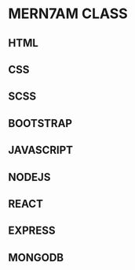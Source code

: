 # MERN7AM CLASS
## HTML
## CSS
## SCSS
## BOOTSTRAP
## JAVASCRIPT
## NODEJS
## REACT
## EXPRESS
## MONGODB